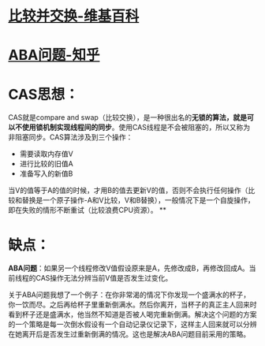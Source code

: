 

# [比较并交换-维基百科](https://zh.wikipedia.org/wiki/%E6%AF%94%E8%BE%83%E5%B9%B6%E4%BA%A4%E6%8D%A2)



# [ABA问题-知乎](https://www.zhihu.com/question/23281499/answer/854522984)



# CAS思想：

CAS就是compare and swap（比较交换），是一种很出名的**无锁的算法，就是可以不使用锁机制实现线程间的同步**。使用CAS线程是不会被阻塞的，所以又称为非阻塞同步。CAS算法涉及到三个操作：

- 需要读取内存值V
- 进行比较的旧值A
- 准备写入的新值B

当V的值等于A的值的时候，才用B的值去更新V的值，否则不会执行任何操作（比较和替换是一个原子操作-A和V比较，V和B替换），一般情况下是一个自旋操作，即在失败的情形不断重试（比较浪费CPU资源）。
** 

# 缺点：

**ABA问题**：如果另一个线程修改V值假设原来是A，先修改成B，再修改回成A。当前线程的CAS操作无法分辨当前V值是否发生过变化。

关于ABA问题我想了一个例子：在你非常渴的情况下你发现一个盛满水的杯子，你一饮而尽。之后再给杯子里重新倒满水。然后你离开，当杯子的真正主人回来时看到杯子还是盛满水，他当然不知道是否被人喝完重新倒满。解决这个问题的方案的一个策略是每一次倒水假设有一个自动记录仪记录下，这样主人回来就可以分辨在她离开后是否发生过重新倒满的情况。这也是解决ABA问题目前采用的策略。

